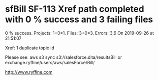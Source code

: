 # sfBill SF-113 Xref path completed with 0 % success and 3 failing files

0 % success. Projects: 1+0=1.  Files: 3+0=3. Errors: 3,6  On 2019-09-26 at 21:51:07

Xref: 1 duplicate topic id

Please see: aws s3 sync s3://salesforce.dita/resultsBill or exchange.ryffine/users/aws/salesForce/Bill/

http://www.ryffine.com
